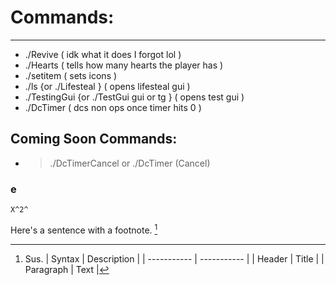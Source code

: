 # Commands: #
- - - -
* ./Revive ( idk what it does I forgot lol )
* ./Hearts <player> ( tells how many hearts the player has ) 
* ./setitem <item> ( sets icons )
* ./ls {or ./Lifesteal } ( opens lifesteal gui )
* ./TestingGui {or ./TestGui gui or tg } ( opens test gui )
* ./DcTimer <time> ( dcs non ops once timer hits 0 )
## Coming Soon Commands: ##
* >./DcTimerCancel or ./DcTimer (Cancel)
### e
	X^2^
Here's a sentence with a footnote. [^1]

[^1]: Sus.
| Syntax | Description |
| ----------- | ----------- |
| Header | Title |
| Paragraph | Text |
